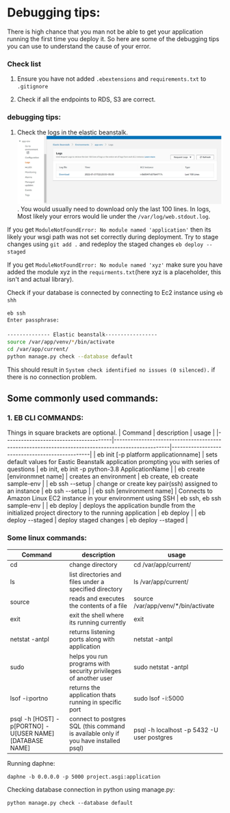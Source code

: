 # Debugging tips:

There is high chance that you man not be able to get your application running the first time you deploy it. So here are some of the debugging tips you can use to understand the cause of your error.

### Check list

1. Ensure you have not added `.ebextensions` and `requirements.txt` to `.gitignore`

2. Check if all the endpoints to RDS, S3 are correct.

### debugging tips:

1. Check the logs in the elastic beanstalk.
![Logs](images\logs.jpg). 
You would usually need to download only the last 100 lines. In logs, Most likely your errors would lie under the `/var/log/web.stdout.log`.

If you get `ModuleNotFoundError: No module named 'application'` then its likely your wsgi path was not set correctly during deployment. Try to stage changes using `git add .` and redeploy the staged changes `eb deploy --staged`

If you get `ModuleNotFoundError: No module named 'xyz'` make sure you have added the module xyz in the `requirments.txt`(here xyz is a placeholder, this isn't and actual library).

Check if your database is connected by connecting to Ec2 instance using `eb shh`
```sh
eb ssh
Enter passphrase:

-------------- Elastic beanstalk-----------------
source /var/app/venv/*/bin/activate
cd /var/app/current/
python manage.py check --database default
```
This should  result in `System check identified no issues (0 silenced).` if there is no connection problem.


## Some commonly used commands:

### 1. EB CLI COMMANDS:

Things in square brackets are optional.
| Command                               | description                                                                                      | usage                                          |
|---------------------------------------|--------------------------------------------------------------------------------------------------|------------------------------------------------|
| eb init [-p platform applicationname] | sets default values for Eastic Beanstalk application prompting you with series of questions      | eb init, eb init -p python-3.8 ApplicationName |
| eb create [environmnet name]          | creates an environment                                                                           | eb create, eb create sample-env                |
| eb ssh --setup                        | change or create key pair(ssh) assigned to an instance                                           | eb ssh --setup                                 |
| eb ssh [environment name]             | Connects to Amazon Linux EC2 instance in your environment using SSH                              | eb ssh, eb ssh sample-env                      |
| eb deploy                             | deploys the application bundle from the initialized project directory to the running application | eb deploy                                      |
| eb deploy --staged                    | deploy staged changes                                                                            | eb deploy --staged                             |


### Some linux commands:

| Command                                                 | description                                                                         | usage                                      |
|---------------------------------------------------------|-------------------------------------------------------------------------------------|--------------------------------------------|
| cd                                                      | change directory                                                                    | cd /var/app/current/                       |
| ls                                                      | list directories and files under a specified directory                              | ls /var/app/current/                       |
| source                                                  | reads and executes the contents of a file                                           | source /var/app/venv/*/bin/activate        |
| exit                                                    | exit the shell where its running currently                                          | exit                                       |
| netstat -antpl                                          | returns listening ports along with application                                      | netstat -antpl                             |
| sudo                                                    | helps you run programs with security privileges of another user                     | sudo netstat -antpl                        |
| lsof -i:portno                                          | returns the application thats running in specific port                              | sudo lsof -i:5000                          |
| psql -h [HOST] -p[PORTNO] -U[USER NAME] [DATABASE NAME] | connect to postgres SQL (this command is available only if you have installed psql) | psql -h localhost -p 5432 -U user postgres |

Running daphne:
```
daphne -b 0.0.0.0 -p 5000 project.asgi:application
```

Checking database connection in python using manage.py:
```
python manage.py check --database default
```